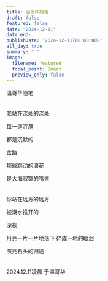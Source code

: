 ```yaml
---
title: 温哥华随笔
draft: false
featured: false
date: "2024-12-11"
date_end: 
publishDate: '2024-12-11T00:00:00Z'
all_day: true
summary: " "
image:
  filename: featured
  focal_point: Smart
  preview_only: false
---
```

温哥华随笔
<br><br><br>
我站在深处的深处

每一道涟漪

都是沉默的

岔路

那些跳动的浪花

是大海寂寞的嘴唇
<br><br><br>
你站在远方的远方

被潮水推开的

深夜


月亮一片一片地落下
碎成一地的眼泪

照亮石头的归途
<br><br><br>
2024.12.11凌晨 于温哥华